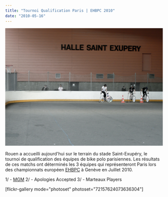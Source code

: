 ```yaml
---
title: "Tournoi Qualification Paris | EHBPC 2010"
date: "2010-05-16"
---
```


![](images/qualif_paris-4.jpg "qualif_paris-4")

Rouen a accueilli aujourd'hui sur le terrain du stade Saint-Exupéry, le tournoi de qualification des équipes de bike polo parisiennes. Les résultats de ces matchs ont déterminés les 3 équipes qui représenteront Paris lors des championnats européen [EHBPC](http://www.ehbpc.org/) à Genève en Juillet 2010.

1/ - [MGM](http://mgmlions.wordpress.com/) 2/ - Apologies Accepted 3/ - Marteaux Players

\[flickr-gallery mode="photoset" photoset="72157624073636304"\]
